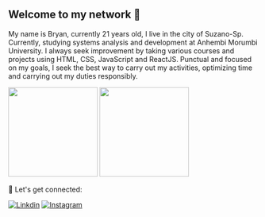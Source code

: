 ## Welcome to my network 🚀
My name is Bryan, currently 21 years old, I live in the city of Suzano-Sp. Currently, studying systems analysis and development at Anhembi Morumbi University. I always seek improvement by taking various courses and projects using HTML, CSS, JavaScript and ReactJS. Punctual and focused on my goals, I seek the best way to carry out my activities, optimizing time and carrying out my duties responsibly.
<div>
 <img height="180em" src="https://github-readme-stats.vercel.app/api?username=BryannDev&show_icons=true&theme=tokyonight"/>
  <img height="180em" src="https://github-readme-stats.vercel.app/api/top-langs/?username=BryannDev&layout=compact&theme=tokyonight"/>  
</div>


🚀 Let's get connected:

[![Linkdin](https://img.shields.io/badge/LinkedIn-0077B5?style=for-the-badge&logo=linkedin&logoColor=white)](https://www.linkedin.com/in/bryanndev/)
[![Instagram](https://img.shields.io/badge/Instagram-E4405F?style=for-the-badge&logo=instagram&logoColor=white)](https://www.instagram.com/bryanndevsao_/?next=%2F)
